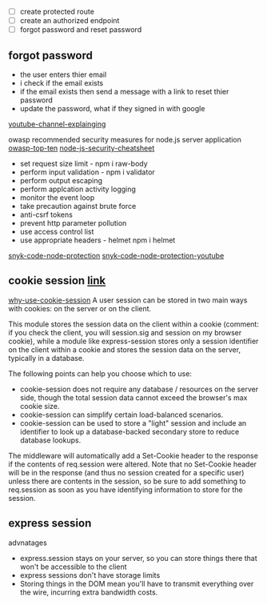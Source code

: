 - [ ] create protected route
- [ ] create an authorized endpoint 
- [ ] forgot password and reset password

## forgot password
- the user enters thier email
- i check if the email exists
- if the email exists then send a message with a link to reset thier password
- update the password, what if they signed in with google 

[youtube-channel-explainging](https://www.youtube.com/watch?v=QaI7abh4n-8&pp=ygUcbm9kZSBqcyBwcm90ZWN0aW9uIG1lY2hhbmlzbQ==)

owasp recommended security measures for node.js server application
[owasp-top-ten](https://owasp.org/www-project-top-ten/)
[node-js-security-cheatsheet](https://cheatsheetseries.owasp.org/cheatsheets/Nodejs_Security_Cheat_Sheet.html)
- set request size limit - npm i raw-body
- perform input validation - npm i validator
- perform output escaping
- perform applcation activity logging
- monitor the event loop
- take precaution against brute force
- anti-csrf tokens
- prevent http parameter pollution
- use access control list
- use appropriate headers - helmet npm i helmet

[snyk-code-node-protection](https://github.com/davieoba/snyk-goof)
[snyk-code-node-protection-youtube](https://www.youtube.com/watch?v=QSMbk2nLTBk)

## cookie session [link](https://www.npmjs.com/package/cookie-session)
[why-use-cookie-session](https://stackoverflow.com/questions/62894933/why-use-cookie-session-in-addition-to-passport-js)
A user session can be stored in two main ways with cookies: on the server or on the client.

This module stores the session data on the client within a cookie (comment: if you check the client, you will session.sig and session on my browser cookie), while a module like express-session stores only a session identifier on the client within a cookie and stores the session data on the server, typically in a database.

The following points can help you choose which to use:

- cookie-session does not require any database / resources on the server side, though the total session data cannot exceed the browser's max cookie size.
- cookie-session can simplify certain load-balanced scenarios.
- cookie-session can be used to store a "light" session and include an identifier to look up a database-backed secondary store to reduce database lookups.

The middleware will automatically add a Set-Cookie header to the response if the contents of req.session were altered. Note that no Set-Cookie header will be in the response (and thus no session created for a specific user) unless there are contents in the session, so be sure to add something to req.session as soon as you have identifying information to store for the session.

## express session
advnatages
- express.session stays on your server, so you can store things there that won't be accessible to the client
- express sessions don't have storage limits
- Storing things in the DOM mean you'll have to transmit everything over the wire, incurring extra bandwidth costs.